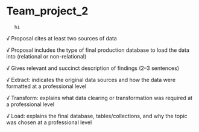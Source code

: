 # Team_project_2
       hi
√ Proposal cites at least two sources of data

√ Proposal includes the type of final production database to load the data into (relational or non-relational)

√ Gives relevant and succinct description of findings (2–3 sentences)

√ Extract: indicates the original data sources and how the data were formatted at a professional level

√ Transform: explains what data clearing or transformation was required at a professional level

√ Load: explains the final database, tables/collections, and why the topic was chosen at a professional level

